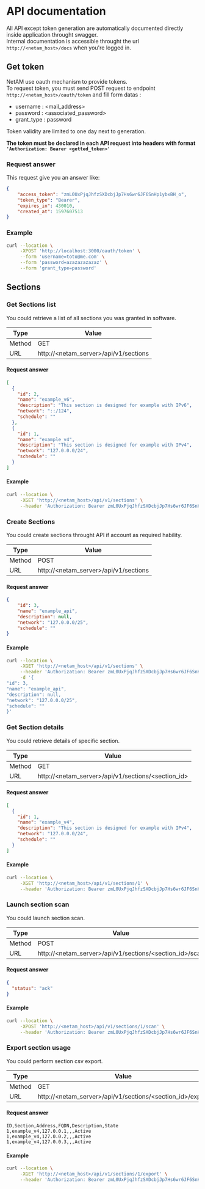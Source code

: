 # API documentation

All API except token generation are automatically documented directly inside application throught swagger.  
Internal documentation is accessible throught the url `http://<netam_host>/docs` when you're logged in.

## Get token

NetAM use oauth mechanism to provide tokens.  
To request token, you must send POST request to endpoint `http://<netam_host>/oauth/token` and fill form datas :

- username : <mail_address>
- password : <associated_password>
- grant_type : password

Token validity are limited to one day next to generation.

**The token must be declared in each API request into headers with format `'Authorization: Bearer <getted_token>'`**

### Request answer

This request give you an answer like:

```json
{
    "access_token": "zmL0UxPjqJhfzSXDcbjJp7Hs6wr6JF6SnHp1ybxBH_o",
    "token_type": "Bearer",
    "expires_in": 430010,
    "created_at": 1597607513
}
```

### Example

```bash
curl --location \
     -XPOST 'http://localhost:3000/oauth/token' \
     --form 'username=toto@me.com' \
     --form 'password=azazazazazaz' \
     --form 'grant_type=password'
```

## Sections

### Get Sections list

You could retrieve a list of all sections you was granted in software.

| Type   | Value                                 |
| ------ | ------------------------------------- |
| Method | GET                                   |
| URL    | http://<netam_server>/api/v1/sections |

#### Request answer

```json
[
  {
    "id": 2,
    "name": "example_v6",
    "description": "This section is designed for example with IPv6",
    "network": "::/124",
    "schedule": ""
  },
  {
    "id": 1,
    "name": "example_v4",
    "description": "This section is designed for example with IPv4",
    "network": "127.0.0.0/24",
    "schedule": ""
  }
]
```

#### Example

```bash
curl --location \
     -XGET 'http://<netam_host>/api/v1/sections' \
     --header 'Authorization: Bearer zmL0UxPjqJhfzSXDcbjJp7Hs6wr6JF6SnHp1ybxBH_o'
```

### Create Sections

You could create sections throught API if account as required hability.

| Type   | Value                                 |
| ------ | ------------------------------------- |
| Method | POST                                  |
| URL    | http://<netam_server>/api/v1/sections |

#### Request answer

```json
{
    "id": 3,
    "name": "example_api",
    "description": null,
    "network": "127.0.0.0/25",
    "schedule": ""
}
```

#### Example

```bash
curl --location \
     -XGET 'http://<netam_host>/api/v1/sections' \
     --header 'Authorization: Bearer zmL0UxPjqJhfzSXDcbjJp7Hs6wr6JF6SnHp1ybxBH_o' \
     -d '{
"id": 3,
"name": "example_api",
"description": null,
"network": "127.0.0.0/25",
"schedule": ""
}'
```

### Get Section details

You could retrieve details of specific section.

| Type   | Value                                              |
| ------ | -------------------------------------------------- |
| Method | GET                                                |
| URL    | http://<netam_server>/api/v1/sections/<section_id> |

#### Request answer

```json
[
  {
    "id": 1,
    "name": "example_v4",
    "description": "This section is designed for example with IPv4",
    "network": "127.0.0.0/24",
    "schedule": ""
  }
]
```

#### Example

```bash
curl --location \
     -XGET 'http://<netam_host>/api/v1/sections/1' \
     --header 'Authorization: Bearer zmL0UxPjqJhfzSXDcbjJp7Hs6wr6JF6SnHp1ybxBH_o'
```

### Launch section scan

You could launch section scan.

| Type   | Value                                                   |
| ------ | ------------------------------------------------------- |
| Method | POST                                                    |
| URL    | http://<netam_server>/api/v1/sections/<section_id>/scan |

#### Request answer

```json
{
  "status": "ack"
}
```

#### Example

```bash
curl --location \
     -XPOST 'http://<netam_host>/api/v1/sections/1/scan' \
     --header 'Authorization: Bearer zmL0UxPjqJhfzSXDcbjJp7Hs6wr6JF6SnHp1ybxBH_o'
```

### Export section usage

You could perform section csv export.

| Type   | Value                                                     |
| ------ | --------------------------------------------------------- |
| Method | GET                                                       |
| URL    | http://<netam_server>/api/v1/sections/<section_id>/export |

#### Request answer

```csv
ID,Section,Address,FQDN,Description,State
1,example_v4,127.0.0.1,,,Active
1,example_v4,127.0.0.2,,,Active
1,example_v4,127.0.0.3,,,Active
```

#### Example

```bash
curl --location \
     -XGET 'http://<netam_host>/api/v1/sections/1/export' \
     --header 'Authorization: Bearer zmL0UxPjqJhfzSXDcbjJp7Hs6wr6JF6SnHp1ybxBH_o'
```